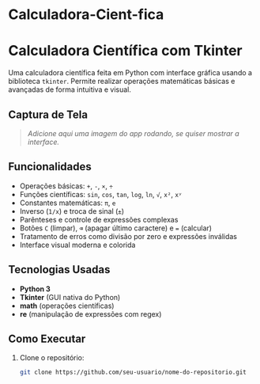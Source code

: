 # Calculadora-Cient-fica
# Calculadora Científica com Tkinter

Uma calculadora científica feita em Python com interface gráfica usando a biblioteca `tkinter`. Permite realizar operações matemáticas básicas e avançadas de forma intuitiva e visual.

## Captura de Tela
> *Adicione aqui uma imagem do app rodando, se quiser mostrar a interface.*

## Funcionalidades
- Operações básicas: `+`, `-`, `×`, `÷`
- Funções científicas: `sin`, `cos`, `tan`, `log`, `ln`, `√`, `x²`, `xʸ`
- Constantes matemáticas: `π`, `e`
- Inverso (`1/x`) e troca de sinal (`±`)
- Parênteses e controle de expressões complexas
- Botões `C` (limpar), `⌫` (apagar último caractere) e `=` (calcular)
- Tratamento de erros como divisão por zero e expressões inválidas
- Interface visual moderna e colorida

## Tecnologias Usadas
- **Python 3**
- **Tkinter** (GUI nativa do Python)
- **math** (operações científicas)
- **re** (manipulação de expressões com regex)

## Como Executar
1. Clone o repositório:
   ```bash
   git clone https://github.com/seu-usuario/nome-do-repositorio.git
